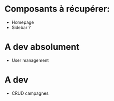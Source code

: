 # Composants à récupérer:

- Homepage
- Sidebar ?

# A dev absolument

- User management

# A dev

- CRUD campagnes
